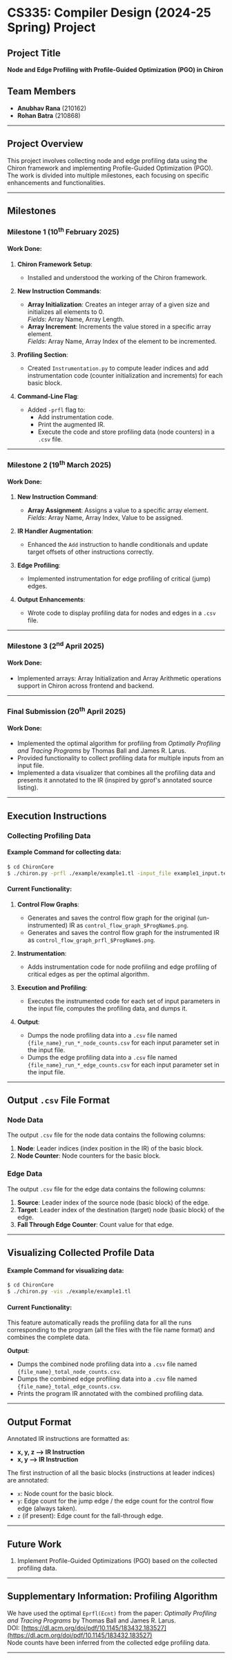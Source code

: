# CS335: Compiler Design (2024-25 Spring) Project

## Project Title
**Node and Edge Profiling with Profile-Guided Optimization (PGO) in Chiron**

## Team Members
- **Anubhav Rana** (210162)  
- **Rohan Batra** (210868)

---

## Project Overview
This project involves collecting node and edge profiling data using the Chiron framework and implementing Profile-Guided Optimization (PGO). The work is divided into multiple milestones, each focusing on specific enhancements and functionalities.

---

## Milestones

### Milestone 1 (10<sup>th</sup> February 2025)
#### Work Done:
1. **Chiron Framework Setup**:
   - Installed and understood the working of the Chiron framework.

2. **New Instruction Commands**:
   - **Array Initialization**: Creates an integer array of a given size and initializes all elements to 0.  
     _Fields_: Array Name, Array Length.
   - **Array Increment**: Increments the value stored in a specific array element.  
     _Fields_: Array Name, Array Index of the element to be incremented.

3. **Profiling Section**:
   - Created `Instrumentation.py` to compute leader indices and add instrumentation code (counter initialization and increments) for each basic block.

4. **Command-Line Flag**:
   - Added `-prfl` flag to:
     - Add instrumentation code.
     - Print the augmented IR.
     - Execute the code and store profiling data (node counters) in a `.csv` file.

---

### Milestone 2 (19<sup>th</sup> March 2025)
#### Work Done:
1. **New Instruction Command**:
   - **Array Assignment**: Assigns a value to a specific array element.  
     _Fields_: Array Name, Array Index, Value to be assigned.

2. **IR Handler Augmentation**:
   - Enhanced the `Add` instruction to handle conditionals and update target offsets of other instructions correctly.

3. **Edge Profiling**:
   - Implemented instrumentation for edge profiling of critical (jump) edges.

4. **Output Enhancements**:
   - Wrote code to display profiling data for nodes and edges in a `.csv` file.
  
---

### Milestone 3 (2<sup>nd</sup> April 2025)
#### Work Done:
- Implemented arrays: Array Initialization and Array Arithmetic operations support in Chiron across frontend and backend.

---

### Final Submission (20<sup>th</sup> April 2025)
#### Work Done:
- Implemented the optimal algorithm for profiling from *Optimally Profiling and Tracing Programs* by Thomas Ball and James R. Larus.
- Provided functionality to collect profiling data for multiple inputs from an input file.
- Implemented a data visualizer that combines all the profiling data and presents it annotated to the IR (inspired by gprof's annotated source listing).

---

## Execution Instructions

### Collecting Profiling Data
#### Example Command for collecting data:
```bash
$ cd ChironCore
$ ./chiron.py -prfl ./example/example1.tl -input_file example1_input.text
```

#### Current Functionality:
1. **Control Flow Graphs**:
   - Generates and saves the control flow graph for the original (un-instrumented) IR as `control_flow_graph_$ProgName$.png`.
   - Generates and saves the control flow graph for the instrumented IR as `control_flow_graph_prfl_$ProgName$.png`.

2. **Instrumentation**:
   - Adds instrumentation code for node profiling and edge profiling of critical edges as per the optimal algorithm.

3. **Execution and Profiling**:
   - Executes the instrumented code for each set of input parameters in the input file, computes the profiling data, and dumps it.

4. **Output**:
   - Dumps the node profiling data into a `.csv` file named `{file_name}_run_*_node_counts.csv` for each input parameter set in the input file.
   - Dumps the edge profiling data into a `.csv` file named `{file_name}_run_*_edge_counts.csv` for each input parameter set in the input file.

---

## Output `.csv` File Format

### Node Data
The output `.csv` file for the node data contains the following columns:
1. **Node**: Leader indices (index position in the IR) of the basic block.
2. **Node Counter**: Node counters for the basic block.

### Edge Data
The output `.csv` file for the edge data contains the following columns:
1. **Source**: Leader index of the source node (basic block) of the edge.
2. **Target**: Leader index of the destination (target) node (basic block) of the edge.
3. **Fall Through Edge Counter**: Count value for that edge.

---

## Visualizing Collected Profile Data
#### Example Command for visualizing data:
```bash
$ cd ChironCore
$ ./chiron.py -vis ./example/example1.tl 
```

#### Current Functionality:
This feature automatically reads the profiling data for all the runs corresponding to the program (all the files with the file name format) and combines the complete data.

**Output**:
   - Dumps the combined node profiling data into a `.csv` file named `{file_name}_total_node_counts.csv`.
   - Dumps the combined edge profiling data into a `.csv` file named `{file_name}_total_edge_counts.csv`.
   - Prints the program IR annotated with the combined profiling data.

---

## Output Format

Annotated IR instructions are formatted as:
- **x, y, z --> IR Instruction**  
- **x, y --> IR Instruction**

The first instruction of all the basic blocks (instructions at leader indices) are annotated:
- `x`: Node count for the basic block.
- `y`: Edge count for the jump edge / the edge count for the control flow edge (always taken).
- `z` (if present): Edge count for the fall-through edge.

---

## Future Work
1. Implement Profile-Guided Optimizations (PGO) based on the collected profiling data.

---

## Supplementary Information: Profiling Algorithm

We have used the optimal `Eprfl(Ecnt)` from the paper: *Optimally Profiling and Tracing Programs* by Thomas Ball and James R. Larus.  
DOI: [https://dl.acm.org/doi/pdf/10.1145/183432.183527](https://dl.acm.org/doi/pdf/10.1145/183432.183527)  
Node counts have been inferred from the collected edge profiling data.

---



